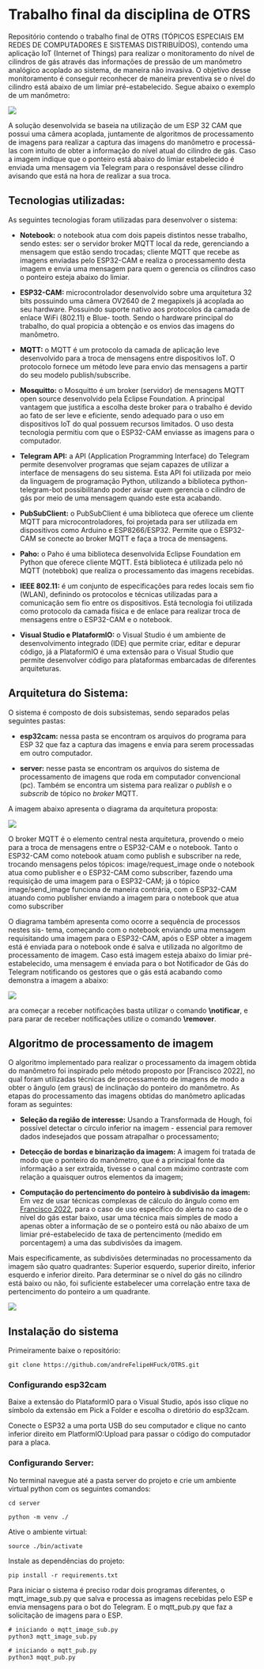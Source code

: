 # Trabalho final da disciplina de OTRS 

Repositório contendo o trabalho final de OTRS (TÓPICOS ESPECIAIS EM REDES DE
COMPUTADORES E SISTEMAS DISTRIBUÍDOS), contendo uma aplicação IoT (Internet of Things) para realizar o monitoramento do nível de cilindros de gás através das informações de pressão de um manômetro analógico acoplado ao sistema, de maneira não invasiva. O objetivo desse monitoramento é conseguir reconhecer de maneira preventiva se o nível do cilindro está abaixo de um limiar pré-estabelecido. Segue abaixo o exemplo de um manômetro:

![](./assets/manometro.jpg)

A solução desenvolvida se baseia na utilização de um ESP 32 CAM que possui uma câmera acoplada, juntamente de algoritmos de processamento de imagens para realizar a captura das imagens do manômetro e processá-las com intuito de obter a informação do nível atual do cilindro de gás. Caso a imagem indique que o ponteiro está abaixo do limiar estabelecido é enviada uma mensagem via Telegram para o responsável desse cilindro avisando que está na hora de realizar a sua troca.

## Tecnologias utilizadas:

As seguintes tecnologias foram utilizadas para desenvolver o sistema:

+ **Notebook:** o notebook atua com dois papeis distintos nesse trabalho, sendo estes:
ser o servidor broker MQTT local da rede, gerenciando a mensagem que estão
sendo trocadas; cliente MQTT que recebe as imagens enviadas pelo ESP32-CAM
e realiza o processamento desta imagem e envia uma mensagem para quem o
gerencia os cilindros caso o ponteiro esteja abaixo do limiar.

+ **ESP32-CAM:**  microcontrolador desenvolvido sobre uma arquitetura 32 bits possuindo uma câmera OV2640 de 2 megapixels já acoplada ao seu hardware. Possuindo suporte nativo aos protocolos da camada de enlace WiFi (802.11) e Blue-
tooth. Sendo o hardware principal do trabalho, do qual propicia a obtenção e os
envios das imagens do manômetro.

+ **MQTT:** o MQTT é um protocolo da camada de aplicação leve desenvolvido
para a troca de mensagens entre dispositivos IoT. O protocolo fornece um
método leve para envio das mensagens a partir do seu modelo publish/subscribe.

+ **Mosquitto:** o Mosquitto é um broker (servidor) de mensagens MQTT open
source desenvolvido pela Eclipse Foundation. A principal vantagem que justifica a escolha deste broker para o trabalho é devido ao fato de ser leve e eficiente,
sendo adequado para o uso em dispositivos IoT do qual possuem recursos limitados. O uso desta tecnologia permitiu com que o ESP32-CAM enviasse as imagens
para o computador.

+ **Telegram API:**  a API (Application Programming Interface) do Telegram permite
desenvolver programas que sejam capazes de utilizar a interface de mensagens
do seu sistema. Esta API foi utilizada por meio da linguagem de programação
Python, utilizando a biblioteca python-telegram-bot possibilitando poder avisar
quem gerencia o cilindro de gás por meio de uma mensagem quando este esta
acabando.

+ **PubSubClient:** o PubSubClient é uma biblioteca que oferece um cliente MQTT
para microcontroladores, foi projetada para ser utilizada em dispositivos como
Arduino e ESP8266/ESP32. Permite que o ESP32-CAM se conecte ao broker
MQTT e faça a troca de mensagens.

+ **Paho:** o Paho é uma biblioteca desenvolvida Eclipse Foundation em Python que
oferece cliente MQTT. Está biblioteca é utilizada pelo nó MQTT (notebbok) que
realiza o processamento das imagens recebidas.

+ **IEEE 802.11:** é um conjunto de especificações para redes locais sem fio (WLAN),
definindo os protocolos e técnicas utilizadas para a comunicação sem fio entre
os dispositivos. Está tecnologia foi utilizada como protocolo da camada física e
de enlace para realizar troca de mensagens entre o ESP32-CAM e o notebook.

+ **Visual Studio e PlataformIO:** o Visual Studio é um ambiente de desenvolvimento integrado (IDE) que permite criar, editar e depurar código, já a PlataformIO é uma extensão para o Visual Studio que permite desenvolver código para plataformas embarcadas de diferentes arquiteturas.

## Arquitetura do Sistema:

O sistema é composto de dois subsistemas, sendo separados pelas seguintes pastas: 

+ **esp32cam:** nessa pasta se encontram os arquivos do programa para ESP 32 que faz a captura das imagens e envia para serem processadas em outro computador.
    
+ **server:** nesse pasta se encontram os arquivos do sistema de processamento de imagens que roda em computador convencional (pc). Também se encontra um sistema para realizar o *publish* e o *subscrib* de tópico no *broker* MQTT.

A imagem abaixo apresenta o diagrama da arquitetura proposta: 

![](./assets/OTRS_esquema.png)

O broker MQTT é o elemento central nesta arquitetura, provendo o meio para a troca de mensagens entre o ESP32-CAM e o notebook. Tanto o ESP32-CAM como notebook atuam como publish e subscriber na rede, trocando mensagens pelos tópicos: image/request_image onde o notebook atua como publisher e o ESP32-CAM como subscriber, fazendo uma requisição de uma imagem para o ESP32-CAM; já o tópico image/send_image funciona de maneira contrária, com o ESP32-CAM atuando como publisher enviando a imagem para o notebook que atua como subscriber

O diagrama também apresenta como ocorre a sequência de processos nestes sis-
tema, começando com o notebook enviando uma mensagem requisitando uma imagem
para o ESP32-CAM, após o ESP obter a imagem está é enviada para o notebook onde é
salva e utilizada no algoritmo de processamento de imagem.
Caso está imagem esteja abaixo do limiar pré-estabelecido, uma mensagem é enviada para
o bot Notificador de Gás do Telegram notificando os gestores que o gás está acabando como demonstra a imagem a abaixo:

![](./assets/teltegram_mensage.jpeg)

ara começar a receber notificações basta utilizar o comando **\notificar**, e para parar de receber notificações utilize o comando **\remover**.

## Algoritmo de processamento de imagem

O algoritmo implementado para realizar o processamento da imagem obtida do
manômetro foi inspirado pelo método proposto por [Francisco 2022], no qual foram utilizadas técnicas de processamento de imagens de modo a obter o ângulo (em graus) de
inclinação do ponteiro do manômetro. As etapas do processamento das imagens obtidas
do manômetro aplicadas foram as seguintes:

+ **Seleção da região de interesse:** Usando a Transformada de Hough, foi possível
detectar o círculo inferior na imagem - essencial para remover dados indesejados
que possam atrapalhar o processamento;

+ **Detecção de bordas e binarização da imagem:** A imagem foi tratada de modo
que o ponteiro do manômetro, que é a principal fonte da informação a ser extraída,
tivesse o canal com máximo contraste com relação a quaisquer outros elementos
da imagem;

+ **Computação do pertencimento do ponteiro à subdivisão da imagem:** Em vez
de usar técnicas complexas de cálculo do ângulo como em [Francisco 2022](https://www.sba.org.br/open_journal_systems/index.php/cba/article/view/3572), para
o caso de uso específico do alerta no caso de o nível do gás estar baixo, usar uma
técnica mais simples de modo a apenas obter a informação de se o ponteiro está
ou não abaixo de um limiar pré-estabelecido de taxa de pertencimento (medido
em porcentagem) a uma das subdivisões da imagem.

Mais especificamente, as subdivisões determinadas no processamento da imagem
são quatro quadrantes: Superior esquerdo, superior direito, inferior esquerdo e inferior direito. Para determinar se o nível do gás no cilindro está baixo ou não, foi suficiente
estabelecer uma correlação entre taxa de pertencimento do ponteiro a um quadrante.

![](./assets/manometro_quadrantes.png)

## Instalação do sistema

Primeiramente baixe o repositório:

```
git clone https://github.com/andreFelipeHFuck/OTRS.git
```

### Configurando esp32cam

Baixe a extensão do PlataformIO para o Visual Studio, após isso clique no símbolo da extensão em Pick a Folder e escolha o diretório do esp32cam.

Conecte o ESP32 a uma porta USB do seu computador e clique no canto inferior direito em PlatformIO:Upload para passar o código do computador para a placa.

### Configurando Server:

No terminal navegue até  a pasta server do projeto e crie um ambiente virtual python com os seguintes comandos:

```
cd server 

python -m venv ./

```

Ative o ambiente virtual:

```
source ./bin/activate
```

Instale as dependências do projeto:

```
pip install -r requirements.txt
```

Para iniciar o sistema é preciso rodar dois programas diferentes, o mqtt_image_sub.py que salva e processa as imagens recebidas pelo ESP e envia mensagens para o bot do Telegram. E o mqtt_pub.py que faz a solicitação de imagens para o ESP.

```
# iniciando o mqtt_image_sub.py
python3 mqtt_image_sub.py

# iniciando o mqtt_pub.py
python3 mqqt_pub.py
```
